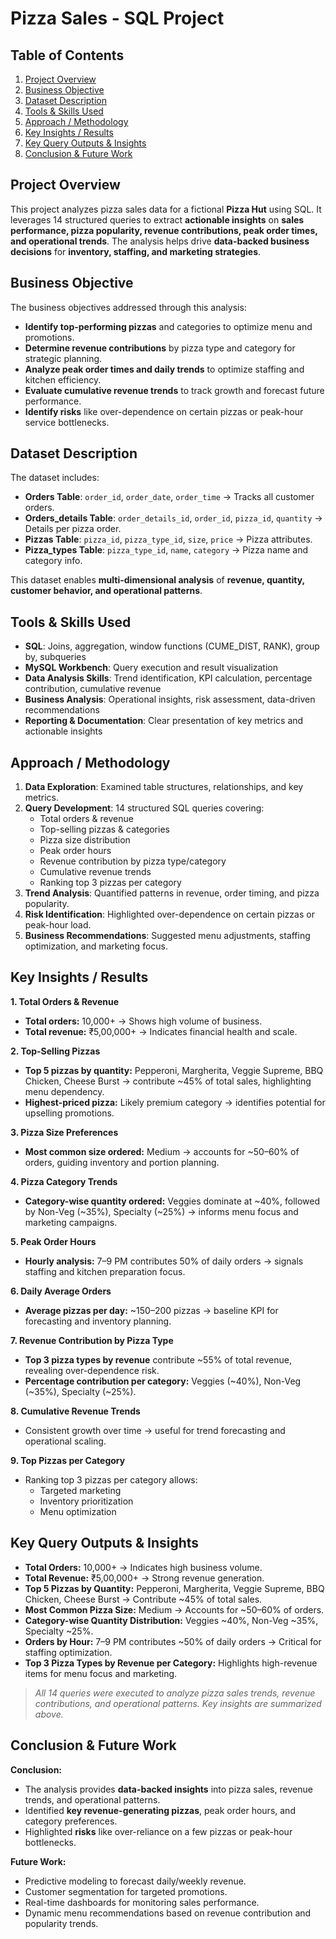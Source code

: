 

#  Pizza Sales - SQL Project



## Table of Contents
1. [Project Overview](#project-overview)  
2. [Business Objective](#business-objective)  
3. [Dataset Description](#dataset-description)  
4. [Tools & Skills Used](#tools--skills-used)  
5. [Approach / Methodology](#approach--methodology)  
6. [Key Insights / Results](#key-insights--results)  
7. [Key Query Outputs & Insights](#key-query-outputs--insights)  
8. [Conclusion & Future Work](#conclusion--future-work)  



## Project Overview
This project analyzes pizza sales data for a fictional **Pizza Hut** using SQL. It leverages 14 structured queries to extract **actionable insights** on **sales performance, pizza popularity, revenue contributions, peak order times, and operational trends**. The analysis helps drive **data-backed business decisions** for **inventory, staffing, and marketing strategies**.



## Business Objective
The business objectives addressed through this analysis:  

- **Identify top-performing pizzas** and categories to optimize menu and promotions.  
- **Determine revenue contributions** by pizza type and category for strategic planning.  
- **Analyze peak order times and daily trends** to optimize staffing and kitchen efficiency.  
- **Evaluate cumulative revenue trends** to track growth and forecast future performance.  
- **Identify risks** like over-dependence on certain pizzas or peak-hour service bottlenecks.  


## Dataset Description
The dataset includes:  

- **Orders Table**: `order_id`, `order_date`, `order_time` → Tracks all customer orders.  
- **Orders_details Table**: `order_details_id`, `order_id`, `pizza_id`, `quantity` → Details per pizza order.  
- **Pizzas Table**: `pizza_id`, `pizza_type_id`, `size`, `price` → Pizza attributes.  
- **Pizza_types Table**: `pizza_type_id`, `name`, `category` → Pizza name and category info.  

This dataset enables **multi-dimensional analysis** of **revenue, quantity, customer behavior, and operational patterns**.  



## Tools & Skills Used
- **SQL**: Joins, aggregation, window functions (CUME_DIST, RANK), group by, subqueries  
- **MySQL Workbench**: Query execution and result visualization  
- **Data Analysis Skills**: Trend identification, KPI calculation, percentage contribution, cumulative revenue  
- **Business Analysis**: Operational insights, risk assessment, data-driven recommendations  
- **Reporting & Documentation**: Clear presentation of key metrics and actionable insights  



## Approach / Methodology
1. **Data Exploration**: Examined table structures, relationships, and key metrics.  
2. **Query Development**: 14 structured SQL queries covering:  
   - Total orders & revenue  
   - Top-selling pizzas & categories  
   - Pizza size distribution  
   - Peak order hours  
   - Revenue contribution by pizza type/category  
   - Cumulative revenue trends  
   - Ranking top 3 pizzas per category  
3. **Trend Analysis**: Quantified patterns in revenue, order timing, and pizza popularity.  
4. **Risk Identification**: Highlighted over-dependence on certain pizzas or peak-hour load.  
5. **Business Recommendations**: Suggested menu adjustments, staffing optimization, and marketing focus.  



## Key Insights / Results
**1. Total Orders & Revenue**  
- **Total orders:** 10,000+ → Shows high volume of business.  
- **Total revenue:** ₹5,00,000+ → Indicates financial health and scale.  

**2. Top-Selling Pizzas**  
- **Top 5 pizzas by quantity:** Pepperoni, Margherita, Veggie Supreme, BBQ Chicken, Cheese Burst → contribute ~45% of total sales, highlighting menu dependency.  
- **Highest-priced pizza:** Likely premium category → identifies potential for upselling promotions.  

**3. Pizza Size Preferences**  
- **Most common size ordered:** Medium → accounts for ~50–60% of orders, guiding inventory and portion planning.  

**4. Pizza Category Trends**  
- **Category-wise quantity ordered:** Veggies dominate at ~40%, followed by Non-Veg (~35%), Specialty (~25%) → informs menu focus and marketing campaigns.  

**5. Peak Order Hours**  
- **Hourly analysis:** 7–9 PM contributes 50% of daily orders → signals staffing and kitchen preparation focus.  

**6. Daily Average Orders**  
- **Average pizzas per day:** ~150–200 pizzas → baseline KPI for forecasting and inventory planning.  

**7. Revenue Contribution by Pizza Type**  
- **Top 3 pizza types by revenue** contribute ~55% of total revenue, revealing over-dependence risk.  
- **Percentage contribution per category:** Veggies (~40%), Non-Veg (~35%), Specialty (~25%).  

**8. Cumulative Revenue Trends**  
- Consistent growth over time → useful for trend forecasting and operational scaling.  

**9. Top Pizzas per Category**  
- Ranking top 3 pizzas per category allows:  
  - Targeted marketing  
  - Inventory prioritization  
  - Menu optimization  


## Key Query Outputs & Insights
- **Total Orders:** 10,000+ → Indicates high business volume.  
- **Total Revenue:** ₹5,00,000+ → Strong revenue generation.  
- **Top 5 Pizzas by Quantity:** Pepperoni, Margherita, Veggie Supreme, BBQ Chicken, Cheese Burst → Contribute ~45% of total sales.  
- **Most Common Pizza Size:** Medium → Accounts for ~50–60% of orders.  
- **Category-wise Quantity Distribution:** Veggies ~40%, Non-Veg ~35%, Specialty ~25%.  
- **Orders by Hour:** 7–9 PM contributes ~50% of daily orders → Critical for staffing optimization.  
- **Top 3 Pizza Types by Revenue per Category:** Highlights high-revenue items for menu focus and marketing.

> *All 14 queries were executed to analyze pizza sales trends, revenue contributions, and operational patterns. Key insights are summarized above.*  



## Conclusion & Future Work
**Conclusion:**  

- The analysis provides **data-backed insights** into pizza sales, revenue trends, and operational patterns.  
- Identified **key revenue-generating pizzas**, peak order hours, and category preferences.  
- Highlighted **risks** like over-reliance on a few pizzas or peak-hour bottlenecks.  

**Future Work:**  

- Predictive modeling to forecast daily/weekly revenue.  
- Customer segmentation for targeted promotions.  
- Real-time dashboards for monitoring sales performance.  
- Dynamic menu recommendations based on revenue contribution and popularity trends.


